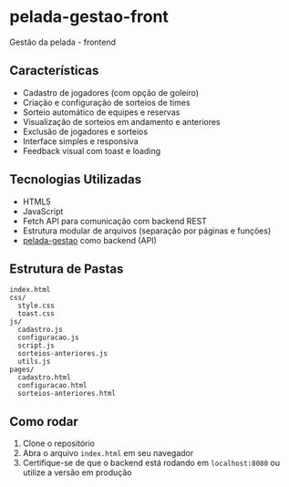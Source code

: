 # pelada-gestao-front

Gestão da pelada - frontend

## Características

- Cadastro de jogadores (com opção de goleiro)
- Criação e configuração de sorteios de times
- Sorteio automático de equipes e reservas
- Visualização de sorteios em andamento e anteriores
- Exclusão de jogadores e sorteios
- Interface simples e responsiva
- Feedback visual com toast e loading

## Tecnologias Utilizadas

- HTML5
- JavaScript
- Fetch API para comunicação com backend REST
- Estrutura modular de arquivos (separação por páginas e funções)
- [pelada-gestao](https://github.com/Wallaks/pelada-gestao) como backend (API)

## Estrutura de Pastas

```
index.html
css/
  style.css
  toast.css
js/
  cadastro.js
  configuracao.js
  script.js
  sorteios-anteriores.js
  utils.js
pages/
  cadastro.html
  configuracao.html
  sorteios-anteriores.html
```

## Como rodar

1. Clone o repositório
2. Abra o arquivo `index.html` em seu navegador
3. Certifique-se de que o backend está rodando em `localhost:8080` ou utilize a versão em produção